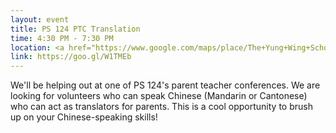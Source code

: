 ```yaml
---
layout: event
title: PS 124 PTC Translation
time: 4:30 PM - 7:30 PM
location: <a href="https://www.google.com/maps/place/The+Yung+Wing+School/@40.7143159,-73.9968131,18z/data=!3m1!4b1!4m5!3m4!1s0x89c25a26254c9161:0x82811fecca506d18!8m2!3d40.7143159!4d-73.9957188">PS 124</a>, Manhattan
link: https://goo.gl/W1TMEb
---
```

We'll be helping out at one of PS 124's parent teacher conferences. We are looking for volunteers who can speak Chinese (Mandarin or Cantonese) who can act as translators for parents. This is a cool opportunity to brush up on your Chinese-speaking skills!
